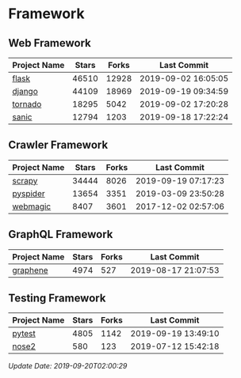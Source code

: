 # Framework

## Web Framework

| Project Name | Stars | Forks | Last Commit |
| ------------ | ----- | ----- | ----------- |
| [flask](https://github.com/pallets/flask) | 46510 | 12928 | 2019-09-02 16:05:05 |
| [django](https://github.com/django/django) | 44109 | 18969 | 2019-09-19 09:34:59 |
| [tornado](https://github.com/tornadoweb/tornado) | 18295 | 5042 | 2019-09-02 17:20:28 |
| [sanic](https://github.com/huge-success/sanic) | 12794 | 1203 | 2019-09-18 17:22:24 |

## Crawler Framework

| Project Name | Stars | Forks | Last Commit |
| ------------ | ----- | ----- | ----------- |
| [scrapy](https://github.com/scrapy/scrapy) | 34444 | 8026 | 2019-09-19 07:17:23 |
| [pyspider](https://github.com/binux/pyspider) | 13654 | 3351 | 2019-03-09 23:50:28 |
| [webmagic](https://github.com/code4craft/webmagic) | 8407 | 3601 | 2017-12-02 02:57:06 |

## GraphQL Framework

| Project Name | Stars | Forks | Last Commit |
| ------------ | ----- | ----- | ----------- |
| [graphene](https://github.com/graphql-python/graphene) | 4974 | 527 | 2019-08-17 21:07:53 |

## Testing Framework

| Project Name | Stars | Forks | Last Commit |
| ------------ | ----- | ----- | ----------- |
| [pytest](https://github.com/pytest-dev/pytest) | 4805 | 1142 | 2019-09-19 13:49:10 |
| [nose2](https://github.com/nose-devs/nose2) | 580 | 123 | 2019-07-12 15:42:18 |

*Update Date: 2019-09-20T02:00:29*